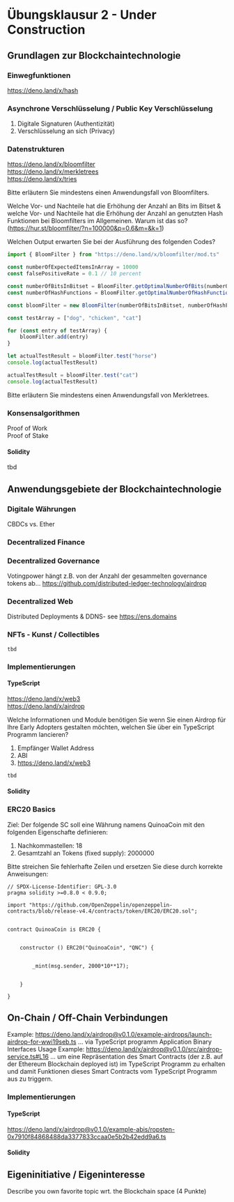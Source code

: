 # Übungsklausur 2 - Under Construction

## Grundlagen zur Blockchaintechnologie
### Einwegfunktionen
https://deno.land/x/hash

### Asynchrone Verschlüsselung / Public Key Verschlüsselung 
1. Digitale Signaturen (Authentizität)   
2. Verschlüsselung an sich (Privacy)  

### Datenstrukturen 
https://deno.land/x/bloomfilter  
https://deno.land/x/merkletrees  
https://deno.land/x/tries   

Bitte erläutern Sie mindestens einen Anwendungsfall von Bloomfilters.    

Welche Vor- und Nachteile hat die Erhöhung der Anzahl an Bits im Bitset & welche Vor- und Nachteile hat die Erhöhung der Anzahl an genutzten Hash Funktionen bei Bloomfilters im Allgemeinen. Warum ist das so?  
(https://hur.st/bloomfilter/?n=100000&p=0.6&m=&k=1)

Welchen Output erwarten Sie bei der Ausführung des folgenden Codes?

```ts
import { BloomFilter } from "https://deno.land/x/bloomfilter/mod.ts"

const numberOfExpectedItemsInArray = 10000
const falsePositiveRate = 0.1 // 10 percent

const numberOfBitsInBitset = BloomFilter.getOptimalNumberOfBits(numberOfExpectedItemsInArray, falsePositiveRate)
const numberOfHashFunctions = BloomFilter.getOptimalNumberOfHashFunctions(numberOfBitsInBitset, numberOfExpectedItemsInArray))

const bloomFilter = new BloomFilter(numberOfBitsInBitset, numberOfHashFunctions)

const testArray = ["dog", "chicken", "cat"]

for (const entry of testArray) {
    bloomFilter.add(entry)
}

let actualTestResult = bloomFilter.test("horse")
console.log(actualTestResult) 

actualTestResult = bloomFilter.test("cat")
console.log(actualTestResult)
```


Bitte erläutern Sie mindestens einen Anwendungsfall von Merkletrees. 



### Konsensalgorithmen 
Proof of Work  
Proof of Stake 


#### Solidity
tbd

## Anwendungsgebiete der Blockchaintechnologie
### Digitale Währungen 
CBDCs vs. Ether

### Decentralized Finance

### Decentralized Governance 
Votingpower hängt z.B. von der Anzahl der gesammelten governance tokens ab... 
https://github.com/distributed-ledger-technology/airdrop

### Decentralized Web
Distributed Deployments & DDNS- see https://ens.domains  

### NFTs - Kunst / Collectibles
```sol
tbd
```

### Implementierungen 
#### TypeScript
https://deno.land/x/web3  
https://deno.land/x/airdrop  

Welche Informationen und Module benötigen Sie wenn Sie einen Airdrop für Ihre Early Adopters gestalten möchten, welchen Sie über ein TypeScript Programm lancieren?

1. Empfänger Wallet Address
2. ABI
3. https://deno.land/x/web3


```ts
tbd
``` 

#### Solidity
### ERC20 Basics
Ziel: Der folgende SC soll eine Währung namens QuinoaCoin mit den folgenden Eigenschafte definieren:  
1. Nachkommastellen: 18
2. Gesamtzahl an Tokens (fixed supply): 2000000

Bitte streichen Sie fehlerhafte Zeilen und ersetzen Sie diese durch korrekte Anweisungen:   

```sol
// SPDX-License-Identifier: GPL-3.0
pragma solidity >=0.8.0 < 0.9.0;

import "https://github.com/OpenZeppelin/openzeppelin-contracts/blob/release-v4.4/contracts/token/ERC20/ERC20.sol";


contract QuinoaCoin is ERC20 { 


    constructor () ERC20("QuinoaCoin", "QNC") { 
    
        
        _mint(msg.sender, 2000*10**17);
    
    
    }
    
}
```


## On-Chain / Off-Chain Verbindungen
Example: https://deno.land/x/airdrop@v0.1.0/example-airdrops/launch-airdrop-for-wwi19seb.ts ... via TypeScript programm
Application Binary Interfaces Usage Example: https://deno.land/x/airdrop@v0.1.0/src/airdrop-service.ts#L16 ... um eine Repräsentation des Smart Contracts (der z.B. auf der Ethereum Blockchain deployed ist) im TypeScript Programm zu erhalten und damit Funktionen dieses Smart Contracts vom TypeScript Programm aus zu triggern.


### Implementierungen
#### TypeScript
https://deno.land/x/airdrop@v0.1.0/example-abis/ropsten-0x7910f84868488da3377833ccaa0e5b2b42edd9a6.ts


#### Solidity


## Eigeninitiative / Eigeninteresse
Describe you own favorite topic wrt. the Blockchain space (4 Punkte)    








